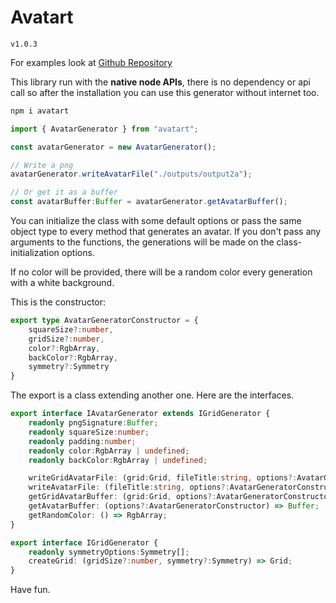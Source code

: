 # Avatart
`v1.0.3`

For examples look at [Github Repository]("https://github.com/alessioVelluso/Avatart)



This library run with the **native node APIs**, there is no dependency or api call so after the installation you can use this generator without internet too.

```bash
npm i avatart
```

```ts
import { AvatarGenerator } from "avatart";

const avatarGenerator = new AvatarGenerator();

// Write a png
avatarGenerator.writeAvatarFile("./outputs/output2a");

// Or get it as a buffer
const avatarBuffer:Buffer = avatarGenerator.getAvatarBuffer();
```
You can initialize the class with some default options or pass the same object type to every method that generates an avatar.
If you don't pass any arguments to the functions, the generations will be made on the class-initialization options.

If no color will be provided, there will be a random color every generation with a white background.


This is the constructor:
```ts
export type AvatarGeneratorConstructor = {
    squareSize?:number,
    gridSize?:number,
    color?:RgbArray,
    backColor?:RgbArray,
    symmetry?:Symmetry
}
```


The export is a class extending another one. Here are the interfaces.
```ts
export interface IAvatarGenerator extends IGridGenerator {
    readonly pngSignature:Buffer;
    readonly squareSize:number;
    readonly padding:number;
    readonly color:RgbArray | undefined;
    readonly backColor:RgbArray | undefined;

    writeGridAvatarFile: (grid:Grid, fileTitle:string, options?:AvatarGeneratorConstructor) => void;
    writeAvatarFile: (fileTitle:string, options?:AvatarGeneratorConstructor) => void;
    getGridAvatarBuffer: (grid:Grid, options?:AvatarGeneratorConstructor) => Buffer;
    getAvatarBuffer: (options?:AvatarGeneratorConstructor) => Buffer;
    getRandomColor: () => RgbArray;
}

export interface IGridGenerator {
    readonly symmetryOptions:Symmetry[];
    createGrid: (gridSize?:number, symmetry?:Symmetry) => Grid;
}
```


Have fun.
